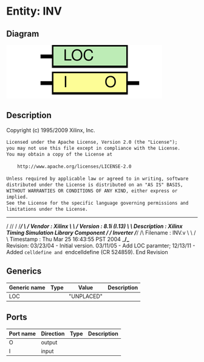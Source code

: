 # Entity: INV

## Diagram

![Diagram](INV.svg "Diagram")
## Description

   Copyright (c) 1995/2009 Xilinx, Inc.
 
    Licensed under the Apache License, Version 2.0 (the "License");
    you may not use this file except in compliance with the License.
    You may obtain a copy of the License at
 
        http://www.apache.org/licenses/LICENSE-2.0
 
    Unless required by applicable law or agreed to in writing, software
    distributed under the License is distributed on an "AS IS" BASIS,
    WITHOUT WARRANTIES OR CONDITIONS OF ANY KIND, either express or implied.
    See the License for the specific language governing permissions and
    limitations under the License.
   ____  ____
  /   /\/   /
 /___/  \  /    Vendor : Xilinx
 \   \   \/     Version : 8.1i (I.13)
  \   \         Description : Xilinx Timing Simulation Library Component
  /   /                  Inverter
 /___/   /\     Filename : INV.v
 \   \  /  \    Timestamp : Thu Mar 25 16:43:55 PST 2004
  \___\/\___\
 Revision:
    03/23/04 - Initial version.
    03/11/05 - Add LOC paramter;
    12/13/11 - Added `celldefine and `endcelldefine (CR 524859).
 End Revision
 
## Generics

| Generic name | Type | Value      | Description |
| ------------ | ---- | ---------- | ----------- |
| LOC          |      | "UNPLACED" |             |
## Ports

| Port name | Direction | Type | Description |
| --------- | --------- | ---- | ----------- |
| O         | output    |      |             |
| I         | input     |      |             |
